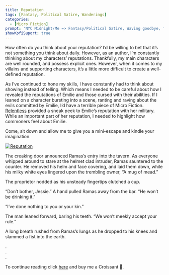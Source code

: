 ```yaml
---
title: Reputation
tags: [Fantasy, Political Satire, Wanderings]
categories:
  - [Micro Fiction]
prompt: 'NYC Midnight/Me => Fantasy/Political Satire, Waving goodbye, fixed'
showKofiSuport: true
---
```

How often do you think about your reputation? I’d be willing to bet that it’s not something you think about daily. However, as an author, I’m constantly thinking about my characters’ reputations. Thankfully, my main characters are well rounded, and possess explicit ones. However, when it comes to my villains and supporting characters, it’s a little more difficult to create a well-defined reputation.<!-- more -->

As I’ve continued to hone my skills, I have constantly had to think about showing instead of telling. Which means I needed to be careful about how I revealed the reputations of Emilie and those cursed with their abilities. If I leaned on a character bursting into a scene, ranting and raving about the evils committed by Emilie, I’d have a terrible piece of Micro Fiction. [Relentless](/archives/2021/06/21/wanderings-micro-004/) provided a sneak peek to Emilie’s reputation with her military. While an important part of her reputation, I needed to highlight how commoners feel about Emilie. 

Come, sit down and allow me to give you a mini-escape and kindle your imagination.

<div class="center">

[![Reputation](/images/ko-fi/2021/reputation.png "Reputation")](https://ko-fi.com/post/Reputation-I3I857SXB)

</div>

The creaking door announced Ramas’s entry into the tavern. As everyone whipped around to stare at the helmet clad intruder, Ramas sauntered to the counter. He removed his helm and face covering, and laid them down, while his milky white eyes lingered upon the trembling owner, “A mug of mead.” 

The proprietor nodded as his unsteady fingertips clutched a cup. 

“Don’t bother, Jessie.” A hand pulled Ramas away from the bar. “He won’t be drinking it.” 

“I’ve done nothing to you or your kin.” 

The man leaned forward, baring his teeth. “We won’t meekly accept your rule.” 

A long breath rushed from Ramas’s lungs as he dropped to his knees and slammed a fist into the earth.

<div class="center story-ellipses">

.</br>
.</br>
.</br>

</div>

<div class="center"d>

To continue reading click [here](https://ko-fi.com/post/Reputation-I3I857SXB) and buy me a Croissant &#129360;.

</div>